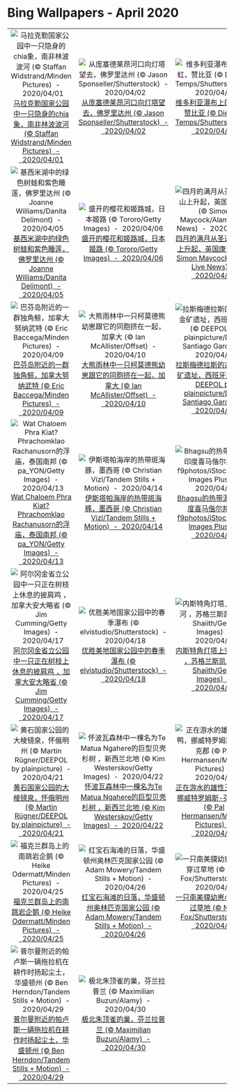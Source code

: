 # Bing Wallpapers - April 2020

| | | | |
|:-------------------------:|:-------------------------:|:-------------------------:|:-------------------------:|
| ![马拉克勒国家公园中一只隐身的chia象，南非林波波河 (© Staffan Widstrand/Minden Pictures)  -  2020/04/01](https://cn.bing.com/th?id=OHR.ShyGuy_ZH-CN7391687938_UHD.jpg&w=480)[马拉克勒国家公园中一只隐身的chia象，南非林波波河 (© Staffan Widstrand/Minden Pictures)  -  2020/04/01](https://cn.bing.com/th?id=OHR.ShyGuy_ZH-CN7391687938_UHD.jpg) | ![从庞塞德莱昂河口向灯塔望去，佛罗里达州 (© Jason Sponseller/Shutterstock)  -  2020/04/02](https://cn.bing.com/th?id=OHR.PascuaFlorida_ZH-CN7720904158_UHD.jpg&w=480)[从庞塞德莱昂河口向灯塔望去，佛罗里达州 (© Jason Sponseller/Shutterstock)  -  2020/04/02](https://cn.bing.com/th?id=OHR.PascuaFlorida_ZH-CN7720904158_UHD.jpg) | ![维多利亚瀑布上的彩虹，赞比亚 (© Dietmar Temps/Shutterstock)  -  2020/04/03](https://cn.bing.com/th?id=OHR.PlaceofRainbows_ZH-CN7878813025_UHD.jpg&w=480)[维多利亚瀑布上的彩虹，赞比亚 (© Dietmar Temps/Shutterstock)  -  2020/04/03](https://cn.bing.com/th?id=OHR.PlaceofRainbows_ZH-CN7878813025_UHD.jpg) | ![【今日清明】哀悼为抗击新冠肺炎牺牲的烈士和逝世的同胞 (© Luca Flor/Shutterstock)  -  2020/04/04](https://cn.bing.com/th?id=OHR.QingmingCandle2020_ZH-CN2729283235_UHD.jpg&w=480)[【今日清明】哀悼为抗击新冠肺炎牺牲的烈士和逝世的同胞 (© Luca Flor/Shutterstock)  -  2020/04/04](https://cn.bing.com/th?id=OHR.QingmingCandle2020_ZH-CN2729283235_UHD.jpg) |
| ![基西米湖中的绿色树蛙和紫色睡莲，佛罗里达州 (© Joanne Williams/Danita Delimont)  -  2020/04/05](https://cn.bing.com/th?id=OHR.KissimmeeFrog_ZH-CN8379824947_UHD.jpg&w=480)[基西米湖中的绿色树蛙和紫色睡莲，佛罗里达州 (© Joanne Williams/Danita Delimont)  -  2020/04/05](https://cn.bing.com/th?id=OHR.KissimmeeFrog_ZH-CN8379824947_UHD.jpg) | ![盛开的樱花和姬路城，日本姬路 (© Tororo/Getty Images)  -  2020/04/06](https://cn.bing.com/th?id=OHR.CastleDay_ZH-CN8752542375_UHD.jpg&w=480)[盛开的樱花和姬路城，日本姬路 (© Tororo/Getty Images)  -  2020/04/06](https://cn.bing.com/th?id=OHR.CastleDay_ZH-CN8752542375_UHD.jpg) | ![四月的满月从圣迈克尔山上升起，英国康沃尔 (© Simon Maycock/Alamy Live News)  -  2020/04/07](https://cn.bing.com/th?id=OHR.PinkMoon_ZH-CN9026483067_UHD.jpg&w=480)[四月的满月从圣迈克尔山上升起，英国康沃尔 (© Simon Maycock/Alamy Live News)  -  2020/04/07](https://cn.bing.com/th?id=OHR.PinkMoon_ZH-CN9026483067_UHD.jpg) | ![圣托里尼岛鸟瞰图，希腊 (© Amazing Aerial Agency/Offset)  -  2020/04/08](https://cn.bing.com/th?id=OHR.SantoriniAerial_ZH-CN9367767863_UHD.jpg&w=480)[圣托里尼岛鸟瞰图，希腊 (© Amazing Aerial Agency/Offset)  -  2020/04/08](https://cn.bing.com/th?id=OHR.SantoriniAerial_ZH-CN9367767863_UHD.jpg) |
| ![巴芬岛附近的一群独角鲸，加拿大努纳武特 (© Eric Baccega/Minden Pictures)  -  2020/04/09](https://cn.bing.com/th?id=OHR.UnicornoftheSea_ZH-CN2949385175_UHD.jpg&w=480)[巴芬岛附近的一群独角鲸，加拿大努纳武特 (© Eric Baccega/Minden Pictures)  -  2020/04/09](https://cn.bing.com/th?id=OHR.UnicornoftheSea_ZH-CN2949385175_UHD.jpg) | ![大熊雨林中一只柯莫德熊幼崽跟它的同胞挤在一起，加拿大 (© Ian McAllister/Offset)  -  2020/04/10](https://cn.bing.com/th?id=OHR.SpiritSiblings_ZH-CN7023585837_UHD.jpg&w=480)[大熊雨林中一只柯莫德熊幼崽跟它的同胞挤在一起，加拿大 (© Ian McAllister/Offset)  -  2020/04/10](https://cn.bing.com/th?id=OHR.SpiritSiblings_ZH-CN7023585837_UHD.jpg) | ![拉斯梅德拉斯的古罗马金矿遗址，西班牙莱昂 (© DEEPOL by plainpicture/David Santiago Garcia)  -  2020/04/11](https://cn.bing.com/th?id=OHR.LasMedulasMine_ZH-CN7176415270_UHD.jpg&w=480)[拉斯梅德拉斯的古罗马金矿遗址，西班牙莱昂 (© DEEPOL by plainpicture/David Santiago Garcia)  -  2020/04/11](https://cn.bing.com/th?id=OHR.LasMedulasMine_ZH-CN7176415270_UHD.jpg) | ![柏林亚历山大广场的复活节装饰 (© plainpicture/Christian Reister)  -  2020/04/12](https://cn.bing.com/th?id=OHR.EastereggsBerlin_ZH-CN7293755224_UHD.jpg&w=480)[柏林亚历山大广场的复活节装饰 (© plainpicture/Christian Reister)  -  2020/04/12](https://cn.bing.com/th?id=OHR.EastereggsBerlin_ZH-CN7293755224_UHD.jpg) |
| ![Wat Chaloem Phra Kiat?Phrachomklao Rachanusorn的浮庙，泰国南邦 (© pa_YON/Getty Images)  -  2020/04/13](https://cn.bing.com/th?id=OHR.WatChaloem_ZH-CN8722271527_UHD.jpg&w=480)[Wat Chaloem Phra Kiat?Phrachomklao Rachanusorn的浮庙，泰国南邦 (© pa_YON/Getty Images)  -  2020/04/13](https://cn.bing.com/th?id=OHR.WatChaloem_ZH-CN8722271527_UHD.jpg) | ![伊斯塔帕海岸的热带斑海豚，墨西哥 (© Christian Vizl/Tandem Stills + Motion)  -  2020/04/14](https://cn.bing.com/th?id=OHR.BWFlipper_ZH-CN1813139386_UHD.jpg&w=480)[伊斯塔帕海岸的热带斑海豚，墨西哥 (© Christian Vizl/Tandem Stills + Motion)  -  2020/04/14](https://cn.bing.com/th?id=OHR.BWFlipper_ZH-CN1813139386_UHD.jpg) | ![Bhagsu的热带瀑布，印度喜马偕尔邦 (© f9photos/iStock/Getty Images Plus)  -  2020/04/15](https://cn.bing.com/th?id=OHR.HimachalFalls_ZH-CN2187203976_UHD.jpg&w=480)[Bhagsu的热带瀑布，印度喜马偕尔邦 (© f9photos/iStock/Getty Images Plus)  -  2020/04/15](https://cn.bing.com/th?id=OHR.HimachalFalls_ZH-CN2187203976_UHD.jpg) | ![天生桥国家保护区中的sipapu桥，犹他州 (© Fyletto/Getty Images)  -  2020/04/16](https://cn.bing.com/th?id=OHR.NBNMSipapu_ZH-CN2293681419_UHD.jpg&w=480)[天生桥国家保护区中的sipapu桥，犹他州 (© Fyletto/Getty Images)  -  2020/04/16](https://cn.bing.com/th?id=OHR.NBNMSipapu_ZH-CN2293681419_UHD.jpg) |
| ![阿尔冈金省立公园中一只正在树枝上休息的披肩鸡 ，加拿大安大略省 (© Jim Cumming/Getty Images)  -  2020/04/17](https://cn.bing.com/th?id=OHR.AlgonquinGrouse_ZH-CN2514966091_UHD.jpg&w=480)[阿尔冈金省立公园中一只正在树枝上休息的披肩鸡 ，加拿大安大略省 (© Jim Cumming/Getty Images)  -  2020/04/17](https://cn.bing.com/th?id=OHR.AlgonquinGrouse_ZH-CN2514966091_UHD.jpg) | ![优胜美地国家公园中的春季瀑布 (© elvistudio/Shutterstock)  -  2020/04/18](https://cn.bing.com/th?id=OHR.VernalFalls_ZH-CN2664125316_UHD.jpg&w=480)[优胜美地国家公园中的春季瀑布 (© elvistudio/Shutterstock)  -  2020/04/18](https://cn.bing.com/th?id=OHR.VernalFalls_ZH-CN2664125316_UHD.jpg) | ![内斯特角灯塔上空的银河 ，苏格兰斯凯岛 (© Shaiith/Getty Images)  -  2020/04/19](https://cn.bing.com/th?id=OHR.NeistPoint_ZH-CN3115403132_UHD.jpg&w=480)[内斯特角灯塔上空的银河 ，苏格兰斯凯岛 (© Shaiith/Getty Images)  -  2020/04/19](https://cn.bing.com/th?id=OHR.NeistPoint_ZH-CN3115403132_UHD.jpg) | ![Micheldever Wood的蓝铃花，英国汉普郡 (© Hursley/Getty Images Plus)  -  2020/04/20](https://cn.bing.com/th?id=OHR.BluebellWood_ZH-CN8128422960_UHD.jpg&w=480)[Micheldever Wood的蓝铃花，英国汉普郡 (© Hursley/Getty Images Plus)  -  2020/04/20](https://cn.bing.com/th?id=OHR.BluebellWood_ZH-CN8128422960_UHD.jpg) |
| ![黄石国家公园的大棱镜泉，怀俄明州 (© Martin Rügner/DEEPOL by plainpicture)  -  2020/04/21](https://cn.bing.com/th?id=OHR.GPS_ZH-CN5160095061_UHD.jpg&w=480)[黄石国家公园的大棱镜泉，怀俄明州 (© Martin Rügner/DEEPOL by plainpicture)  -  2020/04/21](https://cn.bing.com/th?id=OHR.GPS_ZH-CN5160095061_UHD.jpg) | ![怀波瓦森林中一棵名为Te Matua Ngahere的巨型贝壳杉树 ，新西兰北地 (© Kim Westerskov/Getty Images)  -  2020/04/22](https://cn.bing.com/th?id=OHR.KauriTree_ZH-CN3695568740_UHD.jpg&w=480)[怀波瓦森林中一棵名为Te Matua Ngahere的巨型贝壳杉树 ，新西兰北地 (© Kim Westerskov/Getty Images)  -  2020/04/22](https://cn.bing.com/th?id=OHR.KauriTree_ZH-CN3695568740_UHD.jpg) | ![正在游水的雄性王绒鸭，挪威特罗姆斯-芬马克郡 (© Pal Hermansen/Minden Pictures)  -  2020/04/23](https://cn.bing.com/th?id=OHR.KingEider_ZH-CN3559595357_UHD.jpg&w=480)[正在游水的雄性王绒鸭，挪威特罗姆斯-芬马克郡 (© Pal Hermansen/Minden Pictures)  -  2020/04/23](https://cn.bing.com/th?id=OHR.KingEider_ZH-CN3559595357_UHD.jpg) | ![由哈勃太空望远镜拍摄的大麦哲伦星云 (© ESA/Hubble/NASA)  -  2020/04/24](https://cn.bing.com/th?id=OHR.MegellanicCloud_ZH-CN5132305226_UHD.jpg&w=480)[由哈勃太空望远镜拍摄的大麦哲伦星云 (© ESA/Hubble/NASA)  -  2020/04/24](https://cn.bing.com/th?id=OHR.MegellanicCloud_ZH-CN5132305226_UHD.jpg) |
| ![福克兰群岛上的南跳岩企鹅 (© Heike Odermatt/Minden Pictures)  -  2020/04/25](https://cn.bing.com/th?id=OHR.FalklandRockhoppers_ZH-CN5370686595_UHD.jpg&w=480)[福克兰群岛上的南跳岩企鹅 (© Heike Odermatt/Minden Pictures)  -  2020/04/25](https://cn.bing.com/th?id=OHR.FalklandRockhoppers_ZH-CN5370686595_UHD.jpg) | ![红宝石海滩的日落，华盛顿州奥林匹克国家公园 (© Adam Mowery/Tandem Stills + Motion)  -  2020/04/26](https://cn.bing.com/th?id=OHR.RubySunset_ZH-CN5544596519_UHD.jpg&w=480)[红宝石海滩的日落，华盛顿州奥林匹克国家公园 (© Adam Mowery/Tandem Stills + Motion)  -  2020/04/26](https://cn.bing.com/th?id=OHR.RubySunset_ZH-CN5544596519_UHD.jpg) | ![一只南美貘幼崽小跑着穿过草地 (© Nick Fox/Shutterstock)  -  2020/04/27](https://cn.bing.com/th?id=OHR.SouthAmericanTapir_ZH-CN6151058361_UHD.jpg&w=480)[一只南美貘幼崽小跑着穿过草地 (© Nick Fox/Shutterstock)  -  2020/04/27](https://cn.bing.com/th?id=OHR.SouthAmericanTapir_ZH-CN6151058361_UHD.jpg) | ![索尔茲伯里大教堂与放牧的羊群，英格兰 (© Slawek Staszczuk Photo/Alamy)  -  2020/04/28](https://cn.bing.com/th?id=OHR.SalisburyCathedral_ZH-CN6366350896_UHD.jpg&w=480)[索尔茲伯里大教堂与放牧的羊群，英格兰 (© Slawek Staszczuk Photo/Alamy)  -  2020/04/28](https://cn.bing.com/th?id=OHR.SalisburyCathedral_ZH-CN6366350896_UHD.jpg) |
| ![普尔曼附近的帕卢斯一辆拖拉机在耕作时扬起尘土，华盛顿州 (© Ben Herndon/Tandem Stills + Motion)  -  2020/04/29](https://cn.bing.com/th?id=OHR.PalouseSpring_ZH-CN6803103328_UHD.jpg&w=480)[普尔曼附近的帕卢斯一辆拖拉机在耕作时扬起尘土，华盛顿州 (© Ben Herndon/Tandem Stills + Motion)  -  2020/04/29](https://cn.bing.com/th?id=OHR.PalouseSpring_ZH-CN6803103328_UHD.jpg) | ![极北朱顶雀的巢，芬兰拉普兰 (© Maximilian Buzun/Alamy)  -  2020/04/30](https://cn.bing.com/th?id=OHR.ArcticRedpoll_ZH-CN7968973967_UHD.jpg&w=480)[极北朱顶雀的巢，芬兰拉普兰 (© Maximilian Buzun/Alamy)  -  2020/04/30](https://cn.bing.com/th?id=OHR.ArcticRedpoll_ZH-CN7968973967_UHD.jpg) |  |  |
